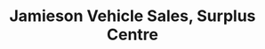 ---
title: "Jamieson Vehicle Sales, Surplus Centre"
url: /kitchener/jamieson-vehicle-sales-surplus-centre/
shop: car
---
